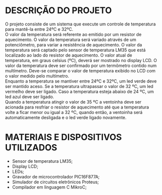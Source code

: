 # DESCRIÇÃO DO PROJETO

O projeto consiste de um sistema que execute um controle de temperatura para 
mantê-la entre 24ºC e 32ºC.\
O valor da temperatura será referente ao emitido por um resistor de aquecimento. 
O valor da temperatura será variado através de um potenciômetro, para variar a 
resistência de aquecimento. O valor da temperatura será captado pelo sensor de 
temperatura LM35 que está localizado ao lado do resistor de aquecimento. O valor
atual de temperatura, em graus celsius (ºC), deverá ser mostrado no display LCD.
O valor da temperatura deve ser confirmado por um termômetro contido num 
multímetro. Deve-se comparar o valor de temperatura exibido no LCD com o valor 
medido pelo multímetro.\
Enquanto a temperatura se mantiver entre 24ºC e 32ºC, um led verde deve ser 
mantido aceso. Se a temperatura ultrapassar o valor de 32 ºC, um led vermelho 
deve ser ligado. Caso a temperatura esteja abaixo de 24 ºC, um led azul deve ser 
ligado.\
Quando a temperatura atingir o valor de 35 ºC a ventoinha deve ser acionada para 
resfriar o resistor de aquecimento até que a temperatura volte a ficar menor ou igual 
a 32 ºC, quando então, a ventoinha será automaticamente desligada e o led verde 
ligado novamente.

# MATERIAIS E DISPOSITIVOS UTILIZADOS
* Sensor de temperatura LM35;
* Display LCD;
* LEDs;
* Gravador de microcontrolador PIC16F877A;
* Simulador de circuitos eletrônicos Proteus;
* Compilador em linguagem C MikroC;
